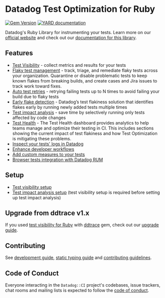 # Datadog Test Optimization for Ruby

[![Gem Version](https://badge.fury.io/rb/datadog-ci.svg)](https://badge.fury.io/rb/datadog-ci)
[![YARD documentation](https://img.shields.io/badge/YARD-documentation-blue)](https://datadoghq.dev/datadog-ci-rb/)

Datadog's Ruby Library for instrumenting your tests.
Learn more on our [official website](https://docs.datadoghq.com/tests/) and check out our [documentation for this library](https://docs.datadoghq.com/tests/setup/ruby/?tab=cloudciprovideragentless).

## Features

- [Test Visibility](https://docs.datadoghq.com/tests/) - collect metrics and results for your tests
- [Flaky test management](https://docs.datadoghq.com/tests/flaky_management/) - track, triage, and remediate flaky tests across your organization. Quarantine or disable problematic tests to keep known flakes from breaking builds, and create cases and Jira issues to track work toward fixes.
- [Auto test retries](https://docs.datadoghq.com/tests/flaky_tests/auto_test_retries/?tab=ruby) - retrying failing tests up to N times to avoid failing your build due to flaky tests
- [Early flake detection](https://docs.datadoghq.com/tests/flaky_tests/early_flake_detection/?tab=ruby) - Datadog’s test flakiness solution that identifies flakes early by running newly added tests multiple times
- [Test impact analysis](https://docs.datadoghq.com/tests/test_impact_analysis/) - save time by selectively running only tests affected by code changes
- [Test Health](https://docs.datadoghq.com/tests/test_health) - The Test Health dashboard provides analytics to help teams manage and optimize their testing in CI. This includes sections showing the current impact of test flakiness and how Test Optimization is mitigating these problems.
- [Inspect your tests' logs in Datadog](https://docs.datadoghq.com/tests/correlate_logs_and_tests)
- [Enhance developer workflows](https://docs.datadoghq.com/tests/developer_workflows)
- [Add custom measures to your tests](https://docs.datadoghq.com/tests/guides/add_custom_measures/?tab=ruby)
- [Browser tests integration with Datadog RUM](https://docs.datadoghq.com/tests/browser_tests)

## Setup

- [Test visibility setup](https://docs.datadoghq.com/tests/setup/ruby/?tab=cloudciprovideragentless)
- [Test impact analysis setup](https://docs.datadoghq.com/tests/test_impact_analysis/setup/ruby/?tab=cloudciprovideragentless) (test visibility setup is required before setting up test impact analysis)

## Upgrade from ddtrace v1.x

If you used [test visibility for Ruby](https://docs.datadoghq.com/tests/setup/ruby/) with [ddtrace](https://github.com/datadog/dd-trace-rb) gem, check out our [upgrade guide](/docs/UpgradeGuide.md).

## Contributing

See [development guide](/docs/DevelopmentGuide.md), [static typing guide](docs/StaticTypingGuide.md) and [contributing guidelines](/CONTRIBUTING.md).

## Code of Conduct

Everyone interacting in the `Datadog::CI` project's codebases, issue trackers, chat rooms and mailing lists is expected to follow the [code of conduct](/CODE_OF_CONDUCT.md).
